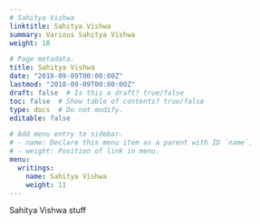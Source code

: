 ```yaml
---
# Sahitya Vishwa
linktitle: Sahitya Vishwa
summary: Various Sahitya Vishwa
weight: 10

# Page metadata.
title: Sahitya Vishwa
date: "2018-09-09T00:00:00Z"
lastmod: "2018-09-09T00:00:00Z"
draft: false  # Is this a draft? true/false
toc: false  # Show table of contents? true/false
type: docs  # Do not modify.
editable: false

# Add menu entry to sidebar.
# - name: Declare this menu item as a parent with ID `name`.
# - weight: Position of link in menu.
menu:
  writings:
    name: Sahitya Vishwa
    weight: 11
---
```




Sahitya Vishwa stuff